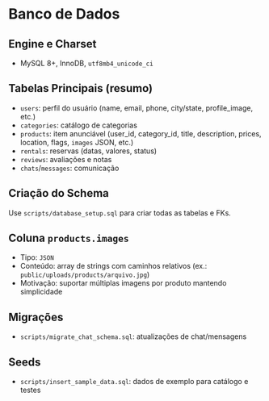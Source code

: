 # Banco de Dados

## Engine e Charset
- MySQL 8+, InnoDB, `utf8mb4_unicode_ci`

## Tabelas Principais (resumo)
- `users`: perfil do usuário (name, email, phone, city/state, profile_image, etc.)
- `categories`: catálogo de categorias
- `products`: item anunciável (user_id, category_id, title, description, prices, location, flags, `images` JSON, etc.)
- `rentals`: reservas (datas, valores, status)
- `reviews`: avaliações e notas
- `chats`/`messages`: comunicação

## Criação do Schema
Use `scripts/database_setup.sql` para criar todas as tabelas e FKs.

## Coluna `products.images`
- Tipo: `JSON`
- Conteúdo: array de strings com caminhos relativos (ex.: `public/uploads/products/arquivo.jpg`)
- Motivação: suportar múltiplas imagens por produto mantendo simplicidade

## Migrações
- `scripts/migrate_chat_schema.sql`: atualizações de chat/mensagens

## Seeds
- `scripts/insert_sample_data.sql`: dados de exemplo para catálogo e testes
